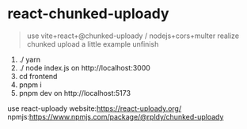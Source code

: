 # react-chunked-uploady

> use vite+react+@chunked-uploady / nodejs+cors+multer  realize chunked upload
a little example unfinish

1. ./ yarn 
2. ./ node index.js on http://localhost:3000
3. cd frontend
4. pnpm i
5. pnpm dev on http://localhost:5173

use react-uploady website:https://react-uploady.org/
npmjs:https://www.npmjs.com/package/@rpldy/chunked-uploady